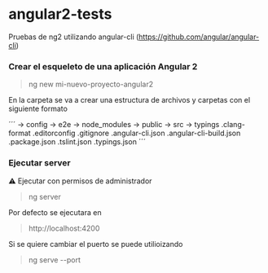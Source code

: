 # angular2-tests

Pruebas de ng2 utilizando angular-cli (https://github.com/angular/angular-cli) 

### Crear el esqueleto de una aplicación Angular 2

> ng new mi-nuevo-proyecto-angular2


En la carpeta se va a crear una estructura de archivos y carpetas con el siguiente formato

´´´ 
-> config
-> e2e
-> node_modules
-> public
-> src
-> typings
.clang-format
.editorconfig
.gitignore
.angular-cli.json
.angular-cli-build.json
.package.json
.tslint.json
.typings.json
´´´ 

### Ejecutar server

:warning: Ejecutar con permisos de administrador 

> ng server

Por defecto se ejecutara en

> http://localhost:4200

Si se quiere cambiar el puerto se puede utilioizando

> ng serve --port <num>
